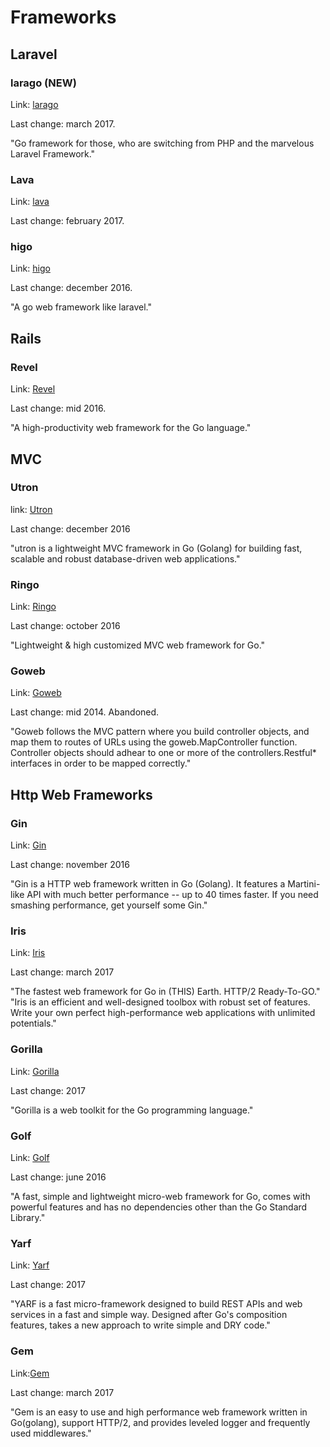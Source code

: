 
# Frameworks






## Laravel





### larago (NEW)

Link: [larago](https://github.com/lara-go/larago)

Last change: march 2017.

"Go framework for those, who are switching from PHP and the marvelous Laravel Framework."





### Lava

Link: [lava](https://github.com/golava/lava)

Last change: february 2017.




### higo

Link: [higo](https://github.com/micln/higo)

Last change: december 2016.

"A go web framework like laravel."




## Rails





### Revel 

Link: [Revel](https://github.com/revel/revel)

Last change: mid 2016.

"A high-productivity web framework for the Go language."




## MVC





### Utron

link: [Utron](https://github.com/gernest/utron)

Last change: december 2016

"utron is a lightweight MVC framework in Go (Golang) for building fast, scalable and robust database-driven web applications."


### Ringo 

Link: [Ringo](https://github.com/jjyr/ringo)

Last change: october 2016

"Lightweight & high customized MVC web framework for Go."





### Goweb

Link: [Goweb](https://github.com/stretchr/goweb)

Last change: mid 2014. Abandoned.

"Goweb follows the MVC pattern where you build controller objects, and map them to routes of URLs using the goweb.MapController function. Controller objects should adhear to one or more of the controllers.Restful* interfaces in order to be mapped correctly."

## Http Web Frameworks




### Gin

Link: [Gin](https://github.com/gin-gonic/gin)

Last change: november 2016

"Gin is a HTTP web framework written in Go (Golang). It features a Martini-like API with much better performance -- up to 40 times faster. If you need smashing performance, get yourself some Gin."




### Iris

Link: [Iris](https://github.com/kataras/iris)

Last change: march 2017

"The fastest web framework for Go in (THIS) Earth. HTTP/2 Ready-To-GO."
"Iris is an efficient and well-designed toolbox with robust set of features.
Write your own perfect high-performance web applications with unlimited potentials." 


### Gorilla

Link: [Gorilla](https://github.com/gorilla)

Last change: 2017

"Gorilla is a web toolkit for the Go programming language."


### Golf

Link: [Golf](https://github.com/dinever/golf)

Last change: june 2016

"A fast, simple and lightweight micro-web framework for Go, comes with powerful features and has no dependencies other than the Go Standard Library."


### Yarf

Link: [Yarf](https://github.com/yarf-framework/yarf)

Last change: 2017

"YARF is a fast micro-framework designed to build REST APIs and web services in a fast and simple way. Designed after Go's composition features, takes a new approach to write simple and DRY code."


### Gem

Link:[Gem](https://github.com/go-gem/gem)

Last change: march 2017

"Gem is an easy to use and high performance web framework written in Go(golang), support HTTP/2, and provides leveled logger and frequently used middlewares."


